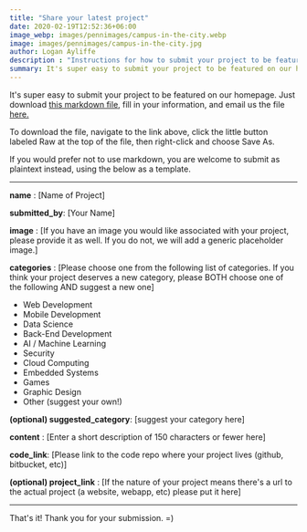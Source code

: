 ```yaml
---
title: "Share your latest project"
date: 2020-02-19T12:52:36+06:00
image_webp: images/pennimages/campus-in-the-city.webp
image: images/pennimages/campus-in-the-city.jpg
author: Logan Ayliffe
description : "Instructions for how to submit your project to be featured here."
summary: It's super easy to submit your project to be featured on our homepage. Check out the instructions here.
---
```


It's super easy to submit your project to be featured on our homepage. Just download [this markdown file](https://github.com/CIT59x/project_submissions/blob/master/project-submission_template.md), fill in your information, and email us the file [here.](mailto:pennCIT59x@gmaillcom)

To download the file, navigate to the link above, click the little button labeled Raw at the top of the file, then right-click and choose Save As. 

If you would prefer not to use markdown, you are welcome to submit as plaintext instead, using the below as a template.

---

**name** : [Name of Project]

**submitted_by**: [Your Name]

**image** : [If you have an image you would like associated with your project, please provide it as well. If you do not, we will add a generic placeholder image.]

**categories** : [Please choose one from the following list of categories. If you think your project deserves a new category, please BOTH choose one of the following AND suggest a new one]

- Web Development
- Mobile Development
- Data Science
- Back-End Development
- AI / Machine Learning
- Security
- Cloud Computing
- Embedded Systems
- Games
- Graphic Design
- Other (suggest your own!)

**(optional) suggested_category**: [suggest your category here]


**content** : [Enter a short description of 150 characters or fewer here]

**code_link**: [Please link to the code repo where your project lives (github, bitbucket, etc)]

**(optional) project_link** : [If the nature of your project means there's a url to the actual project (a website, webapp, etc) please put it here]

---




That's it! Thank you for your submission. =)
